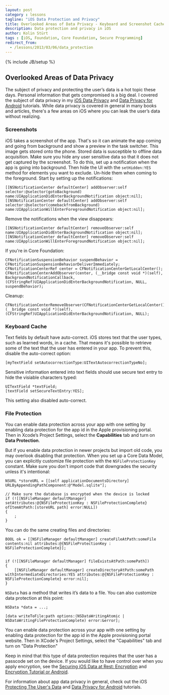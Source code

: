 ```yaml
---
layout: post
category : lessons
tagline: "iOS Data Protection and Privacy"
title: Overlooked Areas of Data Privacy - Keyboard and Screenshot Caches
description: Data protection and privacy in iOS
author: Kolin Stürt
tags : [iOS, Foundation, Core Foundation, Secure Programming]
redirect_from:
  - /lessons/2013/03/06/data_protection
---
```

{% include JB/setup %}

## Overlooked Areas of Data Privacy

The subject of privacy and protecting the user’s data is a hot topic these days. Personal information that gets compromised is a big deal. I covered the subject of data privacy in my [iOS Data Privacy](http://code.tutsplus.com/articles/securing-ios-data-at-rest-protecting-the-users-data--cms-28527) and [Data Privacy for Android](https://www.raywenderlich.com/6901838-data-privacy-for-android) tutorials. While data privacy is covered in general in many books and articles, there's a few areas on iOS where you can leak the user’s data without realizing.

### Screenshots

iOS takes a screenshot of the app. That's so it can animate the app coming and going from background and show a preview in the task switcher. This image gets stored onto the phone. Stored data is susceptible to offline data acquisition. Make sure you hide any user sensitive data so that it does not get captured by the screenshot. To do this, set up a notification when the app is going into background. Then hide the UI with the `setHidden:YES` method for elements you want to exclude. Un-hide them when coming to the foreground. Start by setting up the notifications:

    [[NSNotificationCenter defaultCenter] addObserver:self selector:@selector(gotoBackground) name:UIApplicationDidEnterBackgroundNotification object:nil];
    [[NSNotificationCenter defaultCenter] addObserver:self selector:@selector(comebackfromBackground) name:UIApplicationWillEnterForegroundNotification object:nil];
    
Remove the notifications when the view disappears:
    
    [[NSNotificationCenter defaultCenter] removeObserver:self name:UIApplicationDidEnterBackgroundNotification object:nil];
    [[NSNotificationCenter defaultCenter] removeObserver:self name:UIApplicationWillEnterForegroundNotification object:nil];
    
If you're in Core Foundation:
    
    CFNotificationSuspensionBehavior suspendBehavior = CFNotificationSuspensionBehaviorDeliverImmediately;
    CFNotificationCenterRef center = CFNotificationCenterGetLocalCenter();
    CFNotificationCenterAddObserver(center, (__bridge const void *)(self), BackgroundNotificationCallback, (CFStringRef)UIApplicationDidEnterBackgroundNotification, NULL, suspendBehavior);
    
Cleanup:
    
    CFNotificationCenterRemoveObserver(CFNotificationCenterGetLocalCenter(), (__bridge const void *)(self), (CFStringRef)UIApplicationDidEnterBackgroundNotification, NULL);

### Keyboard Cache

Text fields by default have auto-correct. iOS stores text that the user types, such as learned words, in a cache. That means it's possible to retrieve some of the text that the user has entered in your app. To prevent this, disable the auto-correct option: 
	
    [myTextField setAutocorrectionType:UITextAutocorrectionTypeNo];
	
Sensitive information entered into text fields should use secure text entry to hide the visiable characters typed:

    UITextField *textField;
    [textField setSecureTextEntry:YES];

This setting also disabled auto-correct.
 
### File Protection

You can enable data protection across your app with one setting by enabling data protection for the app id in the Apple provisioning portal. Then in Xcode’s Project Settings, select the **Capabilities** tab and turn on **Data Protection**.

But if you enable data protection in newer projects but import old code, you may overlook disabling that protection. When you set up a Core Data Model, you can explicitly customize file protection with the `NSFileProtectionKey` constant. Make sure you don't import code that downgrades the security unless it's intentional:

    NSURL *storeURL = [[self applicationDocumentsDirectory] URLByAppendingPathComponent:@"Model.sqlite"];
    
    // Make sure the database is encrypted when the device is locked
    if (![[NSFileManager defaultManager] setAttributes:@{NSFileProtectionKey : NSFileProtectionComplete} ofItemAtPath:[storeURL path] error:NULL])
    {
        ;
    }
    
You can do the same creating files and directories:
 
	BOOL ok = [[NSFileManager defaultManager] createFileAtPath:someFile contents:nil attributes:@{NSFileProtectionKey : NSFileProtectionComplete}];

    
    if (![[NSFileManager defaultManager] fileExistsAtPath:somePath])
    {
        [[NSFileManager defaultManager] createDirectoryAtPath:somePath withIntermediateDirectories:YES attributes:@{NSFileProtectionKey : NSFileProtectionComplete} error:nil];
    }

`NSData` has a method that writes it’s data to a file. You can also customize data protection at this point:

	NSData *data = ...;

	[data writeToFile:path options:(NSDataWritingAtomic | NSDataWritingFileProtectionComplete) error:&error];

You can enable data protection across your app with one setting by enabling data protection for the app id in the Apple provisioning portal website. Then in XCode's Project Settings, select the "Capabilities" tab and turn on "Data Protection"

Keep in mind that this type of data protection requires that the user has a passcode set on the device. If you would like to have control over when you apply encryption, see the [Securing iOS Data at Rest: Encryption](http://code.tutsplus.com/tutorials/securing-ios-data-at-rest-encryption--cms-28786) and [Encryption Tutorial or Android](https://www.raywenderlich.com/778533-encryption-tutorial-for-android-getting-started).

For information about app data privacy in general, check out the iOS [Protecting The User's Data](http://code.tutsplus.com/articles/securing-ios-data-at-rest-protecting-the-users-data--cms-28527) and [Data Privacy for Android](https://www.raywenderlich.com/6901838-data-privacy-for-android) tutorials.
